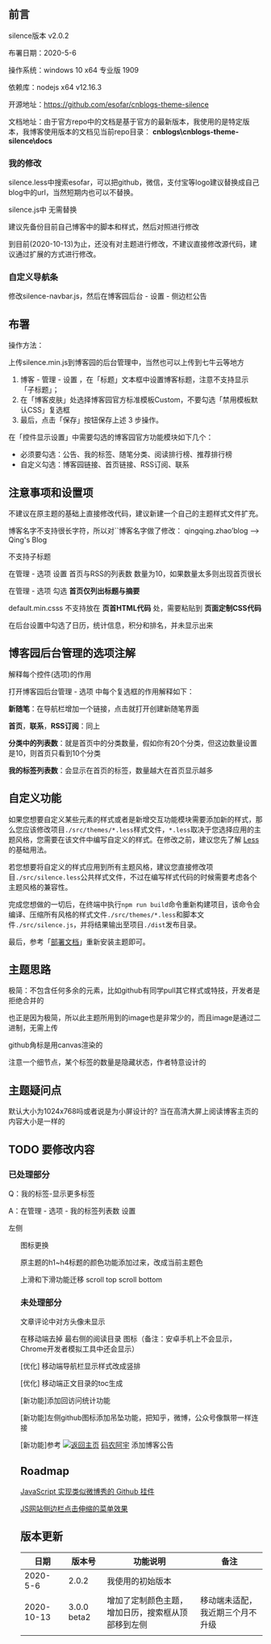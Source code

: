 ## 前言

silence版本 v2.0.2

布署日期：2020-5-6

操作系统：windows 10 x64 专业版 1909

依赖库：nodejs x64  v12.16.3

开源地址：https://github.com/esofar/cnblogs-theme-silence

文档地址：由于官方repo中的文档是基于官方的最新版本，我使用的是特定版本，我博客使用版本的文档见当前repo目录： **cnblogs\cnblogs-theme-silence\docs**

### 我的修改

silence.less中搜索esofar，可以把github，微信，支付宝等logo建议替换成自己blog中的url，当然短期内也可以不替换。

silence.js中 无需替换

建议先备份目前自己博客中的脚本和样式，然后对照进行修改

到目前(2020-10-13)为止，还没有对主题进行修改，不建议直接修改源代码，建议通过扩展的方式进行修改。

### 自定义导航条

修改silence-navbar.js，然后在博客园后台 - 设置 - 侧边栏公告



## 布署

操作方法：

上传silence.min.js到博客园的后台管理中，当然也可以上传到七牛云等地方

1. 博客 - 管理 - 设置  ，在「标题」文本框中设置博客标题，注意不支持显示「子标题」；
2. 在「博客皮肤」处选择博客园官方标准模板Custom，不要勾选「禁用模板默认CSS」复选框
3. 最后，点击「保存」按钮保存上述 3 步操作。

在「控件显示设置」中需要勾选的博客园官方功能模块如下几个：
- 必须要勾选：公告、我的标签、随笔分类、阅读排行榜、推荐排行榜
- 自定义勾选：博客园链接、首页链接、RSS订阅、联系

## 注意事项和设置项

不建议在原主题的基础上直接修改代码，建议新建一个自己的主题样式文件扩充。

博客名字不支持很长字符，所以对``博客名字做了修改： qingqing.zhao’blog ——> Qing's Blog

不支持子标题

在管理 - 选项 设置 首页与RSS的列表数 数量为10，如果数量太多则出现首页很长

在管理 - 选项 勾选 **首页仅列出标题与摘要**

default.min.csss 不支持放在 **页首HTML代码** 处，需要粘贴到 **页面定制CSS代码** 

在后台设置中勾选了日历，统计信息，积分和排名，并未显示出来

## 博客园后台管理的选项注解

解释每个控件(选项)的作用

打开博客园后台管理 - 选项 中每个复选框的作用解释如下：

**新随笔**：在导航栏增加一个链接，点击就打开创建新随笔界面

**首页**，**联系**，**RSS订阅**：同上

**分类中的列表数**：就是首页中的分类数量，假如你有20个分类，但这边数量设置是10，则首页只看到10个分类

**我的标签列表数**：会显示在首页的标签，数量越大在首页显示越多

## 自定义功能

如果您想要自定义某些元素的样式或者是新增交互功能模块需要添加新的样式，那么您应该修改项目`./src/themes/*.less`样式文件，`*.less`取决于您选择应用的主题风格，您需要在该文件中编写自定义的样式。在修改之前，建议您先了解 [Less](http://lesscss.org/) 的基础用法。

若您想要将自定义的样式应用到所有主题风格，建议您直接修改项目`./src/silence.less`公共样式文件，不过在编写样式代码的时候需要考虑各个主题风格的兼容性。

完成您想做的一切后，在终端中执行`npm run build`命令重新构建项目，该命令会编译、压缩所有风格的样式文件`./src/themes/*.less`和脚本文件`./src/silence.js`，并将结果输出至项目`./dist`发布目录。

最后，参考「[部署文档](./docs/deploy.md)」重新安装主题即可。

## 主题思路

极简：不包含任何多余的元素，比如github有同学pull其它样式或特技，开发者是拒绝合并的

也正是因为极简，所以此主题所用到的image也是非常少的，而且image是通过二进制，无需上传

github角标是用canvas渲染的

注意一个细节点，某个标签的数量是隐藏状态，作者特意设计的

## 主题疑问点

默认大小为1024x768吗或者说是为小屏设计的? 当在高清大屏上阅读博客主页的内容大小是一样的

## TODO 要修改内容

### 已处理部分

Q：我的标签-显示更多标签

A：在管理 - 选项 - 我的标签列表数 设置

左侧<ul>图标更换

原主题的h1~h4标题的颜色功能添加过来，改成当前主题色

上滑和下滑功能迁移 scroll top scroll bottom

### 未处理部分

文章评论中对方头像未显示

在移动端去掉 最右侧的阅读目录 图标（备注：安卓手机上不会显示，Chrome开发者模拟工具中还会显示）

[优化] 移动端导航栏显示样式改成竖排

[优化] 移动端正文目录的toc生成

[新功能]添加回访问统计功能

[新功能]左侧github图标添加吊坠功能，把知乎，微博，公众号像飘带一样连接

[新功能]参考 [![返回主页](https://www.cnblogs.com/skins/custom/images/logo.gif)](https://www.cnblogs.com/CoderAyu/) [码农阿宇](https://www.cnblogs.com/CoderAyu/) 添加博客公告



## Roadmap

[JavaScript 实现类似微博秀的 Github 挂件](https://juejin.im/entry/588d83548fd9c51dc1e21f83)

[JS网站侧边栏点击伸缩的菜单效果](https://www.huamisucai.com/api/demo.php?url=/demo/20121118-3)

## 版本更新

| 日期       | 版本号      | 功能说明                                           | 备注                             |
| ---------- | ----------- | -------------------------------------------------- | -------------------------------- |
| 2020-5-6   | 2.0.2       | 我使用的初始版本                                   |                                  |
| 2020-10-13 | 3.0.0 beta2 | 增加了定制颜色主题，增加日历，搜索框从顶部移到左侧 | 移动端未适配，我近期三个月不升级 |
|            |             |                                                    |                                  |

